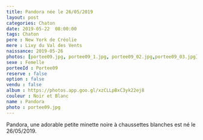 ```yaml
---
title: Pandora née le 26/05/2019
layout: post
categories: Chaton
date: 2019-05-22  08:00:00
tags: Chaton
pere : New York de Créolie
mere : Lixy du Val des Vents
naissance: 2019-05-26
photos: [portee09.jpg, portee09_1.jpg, portee09_02.jpg,portee09_03.jpg]
sexe : Femelle
porteeId : Portee09
reserve : false
option : false
vendu : false
album : https://photos.app.goo.gl/xzCLLpBxC3yk22ej8
couleur : Noir et Blanc
name : Pandora
photo : portee09.jpg
---
```


Pandora, une adorable petite minette noire à chaussettes blanches est né le 26/05/2019.
